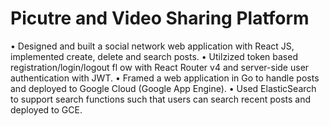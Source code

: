 # Picutre and Video Sharing Platform
• Designed and built a social network web application with React JS, implemented create, delete and search posts.
• Utilzized token based registration/login/logout fl ow with React Router v4 and server-side user authentication with JWT.
• Framed a web application in Go to handle posts and deployed to Google Cloud (Google App Engine).
• Used ElasticSearch to support search functions such that users can search recent posts and deployed to GCE.
